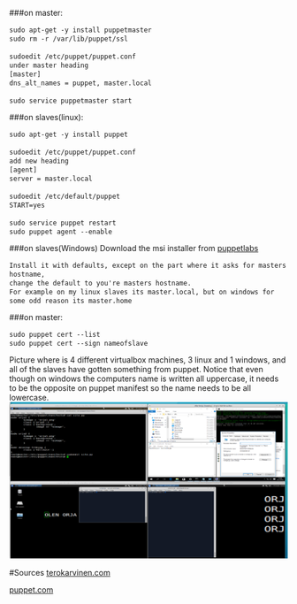 ###on master:
```
sudo apt-get -y install puppetmaster
sudo rm -r /var/lib/puppet/ssl

sudoedit /etc/puppet/puppet.conf
under master heading
[master]
dns_alt_names = puppet, master.local

sudo service puppetmaster start 
```
###on slaves(linux):
```
sudo apt-get -y install puppet

sudoedit /etc/puppet/puppet.conf
add new heading
[agent]
server = master.local

sudoedit /etc/default/puppet
START=yes

sudo service puppet restart
sudo puppet agent --enable
```
###on slaves(Windows)
Download the msi installer from [puppetlabs](https://downloads.puppetlabs.com/windows/?_ga=1.45444260.1484390264.1463402252)
```
Install it with defaults, except on the part where it asks for masters hostname,
change the default to you're masters hostname.
For example on my linux slaves its master.local, but on windows for some odd reason its master.home
```
###on master:
```
sudo puppet cert --list
sudo puppet cert --sign nameofslave
```
Picture where is 4 different virtualbox machines, 3 linux and 1 windows, and all of the slaves have gotten something from puppet.
Notice that even though on windows the computers name is written all uppercase, it needs to be the opposite on puppet manifest so the name 
needs to be all lowercase.
![ScreenShot](/raportit/images/master2linux1winslave.png)

#Sources
[terokarvinen.com](http://terokarvinen.com/2012/puppetmaster-on-ubuntu-12-04)
  
[puppet.com](https://docs.puppet.com/pe/latest/install_windows.html)
